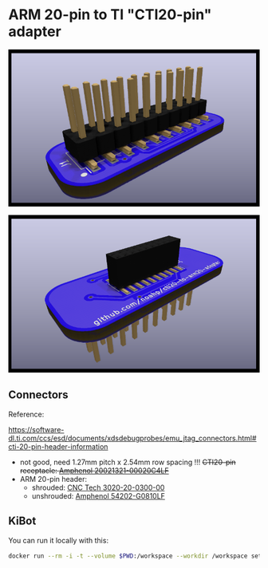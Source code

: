 # ARM 20-pin to TI "CTI20-pin" adapter

![](top.png)

![](bottom.png)

## Connectors

Reference:

https://software-dl.ti.com/ccs/esd/documents/xdsdebugprobes/emu_jtag_connectors.html#cti-20-pin-header-information

- not good, need 1.27mm pitch x 2.54mm row spacing !!! ~~CTI20-pin receptacle:
  [Amphenol
  20021321-00020C4LF](https://www.digikey.com/en/products/detail/amphenol-cs-fci/20021321-00020C4LF/2209069)~~
- ARM 20-pin header:
  - shrouded: [CNC Tech
    3020-20-0300-00](https://www.digikey.com/en/products/detail/cnc-tech/3020-20-0300-00/3441742)
  - unshrouded: [Amphenol
    54202-G0810LF](https://www.digikey.com/en/products/detail/amphenol-cs-fci/54202-G0810LF/1490928)

## KiBot

You can run it locally with this:

```bash
docker run --rm -i -t --volume $PWD:/workspace --workdir /workspace setsoft/kicad_auto_test:ki6.0.7_Debian kibot -c .kibot.yaml
```
